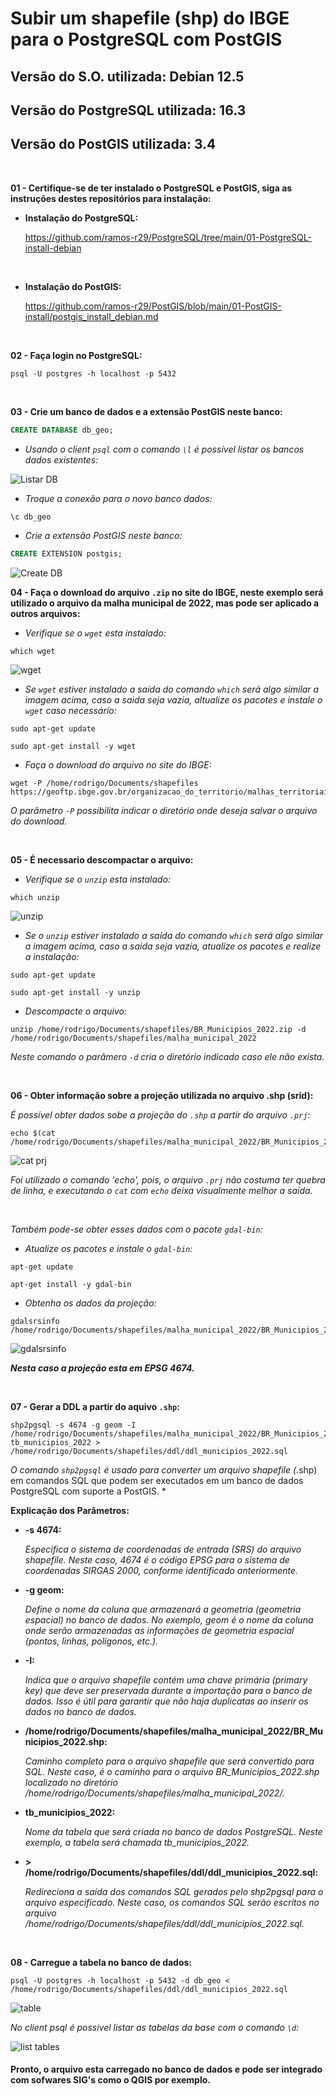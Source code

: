<h1>Subir um shapefile (shp) do IBGE para o PostgreSQL com PostGIS</h1>
<h2>Versão do S.O. utilizada: Debian 12.5</h2>
<h2>Versão do PostgreSQL utilizada: 16.3</h2>
<h2>Versão do PostGIS utilizada: 3.4</h2>

<br>

**01 - Certifique-se de ter instalado o PostgreSQL e PostGIS,  siga as instruções destes repositórios para instalação:**

- **Instalação do PostgreSQL:**
  
  https://github.com/ramos-r29/PostgreSQL/tree/main/01-PostgreSQL-install-debian
  
<br>

- **Instalação do PostGIS:**
  
  https://github.com/ramos-r29/PostGIS/blob/main/01-PostGIS-install/postgis_install_debian.md

<br>

**02 - Faça login no PostgreSQL:**
```shell
psql -U postgres -h localhost -p 5432
```

<br>

**03 - Crie um banco de dados e a extensão PostGIS neste banco:**
```sql
CREATE DATABASE db_geo;
```

- *Usando o client `psql` com o comando `\l` é possível listar os bancos dados existentes:*

<img src="https://github.com/ramos-r29/PostGIS/blob/main/02-Subir-shapefile-IBGE/imagens/list_db.png" alt="Listar DB">

- *Troque a conexão para o novo banco dados:*

```shell
\c db_geo
```
- *Crie a extensão PostGIS neste banco:*
```sql
CREATE EXTENSION postgis;
```

<img src="https://github.com/ramos-r29/PostGIS/blob/main/02-Subir-shapefile-IBGE/imagens/db_create.png" alt="Create DB">


<br>


**04 - Faça o download do arquivo `.zip` no site do IBGE, neste exemplo será utilizado o arquivo da malha municipal de 2022, mas pode ser aplicado a outros arquivos:**

- *Verifique se o `wget` esta instalado:*
```shell
which wget
```
<img src="https://github.com/ramos-r29/PostGIS/blob/main/02-Subir-shapefile-IBGE/imagens/verificar_wget.png" alt="wget">


- *Se `wget` estiver instalado a saída do comando `which` será algo similar a imagem acima, caso a saida seja vazia,  altualize os pacotes e instale o `wget` caso necessário:*

```shell
sudo apt-get update
```

```shell
sudo apt-get install -y wget
```

- *Faça o download do arquivo no site do IBGE:*

```shell
wget -P /home/rodrigo/Documents/shapefiles https://geoftp.ibge.gov.br/organizacao_do_territorio/malhas_territoriais/malhas_municipais/municipio_2022/Brasil/BR/BR_Municipios_2022.zip
```

*O parâmetro `-P` possibilita indicar o diretório onde deseja salvar o arquivo do download.*

<br>

**05 - É necessario descompactar o arquivo:**

- *Verifique se o `unzip` esta instalado:*

```shel
which unzip
```

<img src="https://github.com/ramos-r29/PostGIS/blob/main/02-Subir-shapefile-IBGE/imagens/verificar_unzip.png" alt="unzip">

- *Se o `unzip` estiver instalado a saída do comando `which` será algo similar a imagem acima, caso a saida seja vazia, atualize os pacotes e realize a instalação:*

```shell
sudo apt-get update
```
```shell
sudo apt-get install -y unzip
```

- *Descompacte o arquivo:*
```shell
unzip /home/rodrigo/Documents/shapefiles/BR_Municipios_2022.zip -d /home/rodrigo/Documents/shapefiles/malha_municipal_2022
```
*Neste comando o parâmero `-d` cria o diretório indicado caso ele não exista.*

<br>

**06 - Obter informação sobre a projeção utilizada no arquivo .shp (srid):**

*É possível obter dados sobe a projeção do `.shp` a partir do arquivo `.prj`:*

```shell
echo $(cat /home/rodrigo/Documents/shapefiles/malha_municipal_2022/BR_Municipios_2022.prj)
```

<img src="https://github.com/ramos-r29/PostGIS/blob/main/02-Subir-shapefile-IBGE/imagens/arquivo_prj.png" alt="cat prj">

*Foi utilizado o comando 'echo', pois, o arquivo `.prj` não costuma ter quebra de linha, e executando o `cat` com `echo` deixa visualmente melhor a saída.*

<br>

*Também pode-se obter esses dados com o pacote `gdal-bin`:*
- *Atualize os pacotes e instale o `gdal-bin`:*
```shell
apt-get update
```
```shell
apt-get install -y gdal-bin
```

- *Obtenha os dados da projeção:*
```shell
gdalsrsinfo /home/rodrigo/Documents/shapefiles/malha_municipal_2022/BR_Municipios_2022.shp
```
<img src="https://github.com/ramos-r29/PostGIS/blob/main/02-Subir-shapefile-IBGE/imagens/gdalsrsinfo.png" alt="gdalsrsinfo">

<br>

***Nesta caso a projeção esta em EPSG 4674.***

<br>

**07 - Gerar a DDL a partir do aquivo `.shp`:**

```shell
shp2pgsql -s 4674 -g geom -I /home/rodrigo/Documents/shapefiles/malha_municipal_2022/BR_Municipios_2022.shp tb_municipios_2022 > /home/rodrigo/Documents/shapefiles/ddl/ddl_municipios_2022.sql
```

*O comando `shp2pgsql` é usado para converter um arquivo shapefile (*.shp) em comandos SQL que podem ser executados em um banco de dados PostgreSQL com suporte a PostGIS. *

**Explicação dos Parâmetros:**

- **-s 4674:**
  
  *Especifica o sistema de coordenadas de entrada (SRS) do arquivo shapefile. Neste caso, 4674 é o código EPSG para o sistema de coordenadas SIRGAS 2000, conforme identificado anteriormente.*


- **-g geom:**
    
  *Define o nome da coluna que armazenará a geometria (geometria espacial) no banco de dados. No exemplo, geom é o nome da coluna onde serão armazenadas as informações de geometria espacial (pontos, linhas, polígonos, etc.).*

- **-I:**
  
  *Indica que o arquivo shapefile contém uma chave primária (primary key) que deve ser preservada durante a importação para o banco de dados. Isso é útil para garantir que não haja duplicatas ao inserir os dados no banco de dados.*

- **/home/rodrigo/Documents/shapefiles/malha_municipal_2022/BR_Municipios_2022.shp:**
  
  *Caminho completo para o arquivo shapefile que será convertido para SQL. Neste caso, é o caminho para o arquivo BR_Municipios_2022.shp localizado no diretório /home/rodrigo/Documents/shapefiles/malha_municipal_2022/.*

- **tb_municipios_2022:**
  
  *Nome da tabela que será criada no banco de dados PostgreSQL. Neste exemplo, a tabela será chamada tb_municipios_2022.*

- **> /home/rodrigo/Documents/shapefiles/ddl/ddl_municipios_2022.sql:**
  
  *Redireciona a saída dos comandos SQL gerados pelo shp2pgsql para o arquivo especificado. Neste caso, os comandos SQL serão escritos no arquivo /home/rodrigo/Documents/shapefiles/ddl/ddl_municipios_2022.sql.*

<br>

**08 - Carregue a tabela no banco de dados:**

```shell
psql -U postgres -h localhost -p 5432 -d db_geo < /home/rodrigo/Documents/shapefiles/ddl/ddl_municipios_2022.sql
```
<img src="https://github.com/ramos-r29/PostGIS/blob/main/02-Subir-shapefile-IBGE/imagens/table.png" alt="table">

*No client psql é possivel listar as tabelas da base com o comando `\d`:*

<img src="https://github.com/ramos-r29/PostGIS/blob/main/02-Subir-shapefile-IBGE/imagens/list_tables.png" alt="list tables">

#### Pronto, o arquivo esta carregado no banco de dados e pode ser integrado com sofwares SIG's como o QGIS por exemplo.




